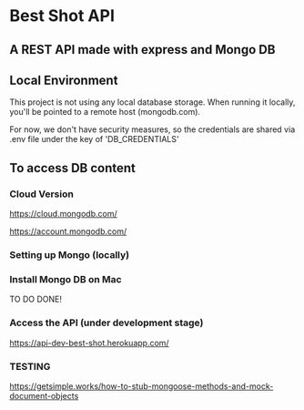 # Best Shot API

## A REST API made with express and Mongo DB

## Local Environment

This project is not using any local database storage.
When running it locally, you'll be pointed to a remote host (mongodb.com).

For now, we don't have security measures, so the credentials
are shared via .env file under the key of 'DB_CREDENTIALS'

## To access DB content

### Cloud Version

https://cloud.mongodb.com/

https://account.mongodb.com/

### Setting up Mongo (locally)

### Install Mongo DB on Mac

TO DO DONE!

### Access the API (under development stage)

https://api-dev-best-shot.herokuapp.com/



### TESTING

https://getsimple.works/how-to-stub-mongoose-methods-and-mock-document-objects

